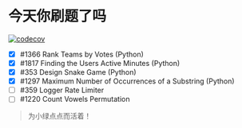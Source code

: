 # 今天你刷题了吗

[![codecov](https://codecov.io/gh/jwhhh/leetcode-practice/branch/main/graph/badge.svg?token=T7NUHCYKQF)](https://codecov.io/gh/jwhhh/leetcode-practice)

- [x] #1366 Rank Teams by Votes (Python)
- [x] #1817 Finding the Users Active Minutes (Python)
- [x] #353 Design Snake Game (Python)
- [x] #1297 Maximum Number of Occurrences of a Substring (Python)
- [ ] #359 Logger Rate Limiter
- [ ] #1220 Count Vowels Permutation

> 为小绿点点而活着！
